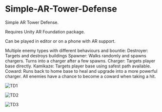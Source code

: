 # Simple-AR-Tower-Defense


Simple AR Tower Defense. 
 
Requires Unity AR Foundation package.
 
Can be played in editor or on a phone with AR support.

Multiple enemy types with different behaviours and bountie:
Destroyer: Targets and destroys buildings
Spawner: Walks randomly and spawns chargers. Turns into a charger after a few spawns.
Charger: Targets player base directly.
Kamikaze: Targets player base using safest path available. 
Coward: Runs back to home base to heal and upgrade into a more powerful charger. All enemies have a chance to become a coward when taking a hit.

![TD1](https://user-images.githubusercontent.com/36958266/111037694-f4c6dc00-842d-11eb-92a7-cb44d7cc721f.jpg)

![TD2](https://user-images.githubusercontent.com/36958266/111037696-f5f80900-842d-11eb-9302-1e843de4c156.jpg)

![TD3](https://user-images.githubusercontent.com/36958266/111037697-f7293600-842d-11eb-8d3d-6b97b455bc69.jpg)

